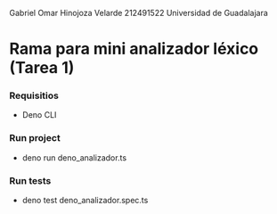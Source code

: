 Gabriel Omar Hinojoza Velarde 212491522 Universidad de Guadalajara

# Rama para mini analizador léxico (Tarea 1)

### Requisitios

- Deno CLI

### Run project

- deno run deno_analizador.ts

### Run tests

- deno test deno_analizador.spec.ts

